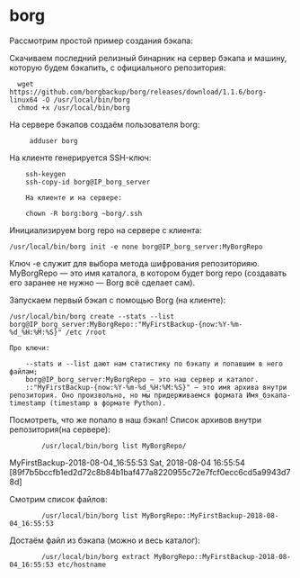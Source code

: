 # borg


Рассмотрим простой пример создания бэкапа:

Скачиваем последний релизный бинарник на сервер бэкапа и машину, которую будем бэкапить, с официального репозитория:
    
      wget https://github.com/borgbackup/borg/releases/download/1.1.6/borg-linux64 -O /usr/local/bin/borg
      chmod +x /usr/local/bin/borg


 На сервере бэкапов создаём пользователя borg:

    	 adduser borg

  На клиенте генерируется SSH-ключ:

    	ssh-keygen
    	ssh-copy-id borg@IP_borg_server
    
		На клиенте и на сервере:
		
    	chown -R borg:borg ~borg/.ssh

  Инициализируем borg repo на сервере с клиента:

    /usr/local/bin/borg init -e none borg@IP_borg_server:MyBorgRepo


  Ключ -e служит для выбора метода шифрования репозиторияю. MyBorgRepo — это имя каталога, в котором будет borg repo (создавать его заранее не нужно — Borg всё сделает сам).
    
Запускаем первый бэкап с помощью Borg (на клиенте):

    /usr/local/bin/borg create --stats --list borg@IP_borg_server:MyBorgRepo::"MyFirstBackup-{now:%Y-%m-%d_%H:%M:%S}" /etc /root

    Про ключи:
		
        --stats и --list дают нам статистику по бэкапу и попавшим в него файлам;
        borg@IP_borg_server:MyBorgRepo — это наш сервер и каталог.
        ::"MyFirstBackup-{now:%Y-%m-%d_%H:%M:%S}" — это имя архива внутри репозитория. Оно произвольно, но мы придерживаемся формата Имя_бэкапа-timestamp (timestamp в формате Python).

Посмотреть, что же попало в наш бэкап! Список архивов внутри репозитория(на сервере):

			/usr/local/bin/borg list MyBorgRepo/

MyFirstBackup-2018-08-04_16:55:53    Sat, 2018-08-04 16:55:54 [89f7b5bccfb1ed2d72c8b84b1baf477a8220955c72e7fcf0ecc6cd5a9943d78d]

Смотрим список файлов:

			/usr/local/bin/borg list MyBorgRepo::MyFirstBackup-2018-08-04_16:55:53


Достаём файл из бэкапа (можно и весь каталог):

			/usr/local/bin/borg extract MyBorgRepo::MyFirstBackup-2018-08-04_16:55:53 etc/hostname
